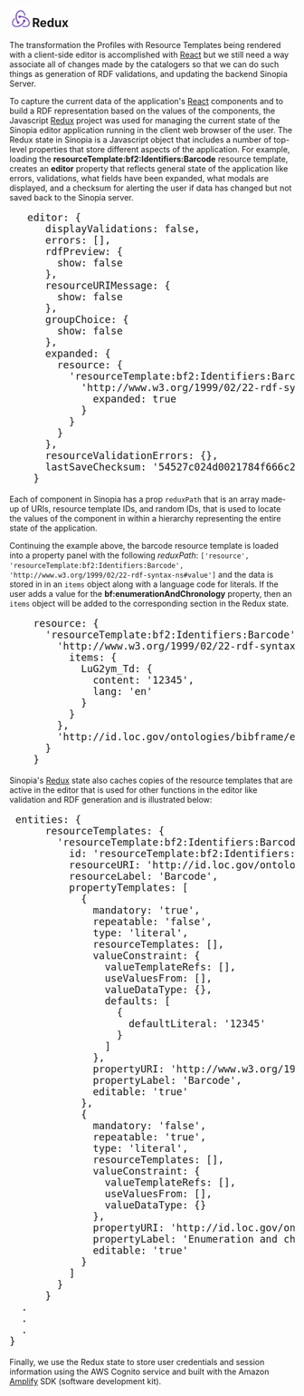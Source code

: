 <img alt="Redux Logo" src="../img/redux.svg" height="40" style="float:left"></img>

## Redux
The transformation the Profiles with Resource Templates being
rendered with a client-side editor is accomplished with [React][REACT] but we still 
need a way associate all of changes made by the catalogers so that we can do such 
things as generation of RDF validations, and updating the backend Sinopia Server.

To capture the current data of the application's [React][REACT] components and to
build a RDF representation based on the values of the components, the Javascript
[Redux][REDUX] project was used for managing the current state of the Sinopia editor
application running in the client web browser of the user. The Redux state in Sinopia
is a Javascript object that includes a number of top-level properties that store different
aspects of the application. For example, loading the **resourceTemplate:bf2:Identifiers:Barcode**
resource template, creates an **editor** property that reflects general state of the application
like errors, validations, what fields have been expanded, what modals are displayed, and 
a checksum for alerting the user if data has changed but not saved back to the Sinopia server.

<pre class="prettyprint lang-js" style="font-size: 1.25em;">
   editor: {
      displayValidations: false,
      errors: [],
      rdfPreview: {
        show: false
      },
      resourceURIMessage: {
        show: false
      },
      groupChoice: {
        show: false
      },
      expanded: {
        resource: {
          'resourceTemplate:bf2:Identifiers:Barcode': {
            'http://www.w3.org/1999/02/22-rdf-syntax-ns#value': {
              expanded: true
            }
          }
        }
      },
      resourceValidationErrors: {},
      lastSaveChecksum: '54527c024d0021784f666c2794856938'
    }
</pre>

Each of component in Sinopia has a prop `reduxPath` that is an array made-up of URIs, 
resource template IDs, and random IDs, that is used to locate the values of the 
component in within a hierarchy representing the entire state of the application. 

Continuing the example above, the barcode resource template is loaded into a property panel 
with the following *reduxPath*:
`['resource', 'resourceTemplate:bf2:Identifiers:Barcode', 'http://www.w3.org/1999/02/22-rdf-syntax-ns#value']`
and the data is stored in in an `items` object along with a language code for literals. If the user
adds a value for the **bf:enumerationAndChronology** property, then an `items` object will be added to the
corresponding section in the Redux state. 

<pre class="prettyprint lang-js" style="font-size: 1.25em;">
    resource: {
      'resourceTemplate:bf2:Identifiers:Barcode': {
        'http://www.w3.org/1999/02/22-rdf-syntax-ns#value': {
          items: {
            LuG2ym_Td: {
              content: '12345',
              lang: 'en'
            }
          }
        },
        'http://id.loc.gov/ontologies/bibframe/enumerationAndChronology': {}
      }
    }
</pre>

Sinopia's [Redux][REDUX] state also caches copies of the resource templates that are active in the editor that 
is used for other functions in the editor like validation and RDF generation and is illustrated below: 

<pre class="prettyprint lang-js" style="font-size: 1.25em;">
 entities: {
      resourceTemplates: {
        'resourceTemplate:bf2:Identifiers:Barcode': {
          id: 'resourceTemplate:bf2:Identifiers:Barcode',
          resourceURI: 'http://id.loc.gov/ontologies/bibframe/Barcode',
          resourceLabel: 'Barcode',
          propertyTemplates: [
            {
              mandatory: 'true',
              repeatable: 'false',
              type: 'literal',
              resourceTemplates: [],
              valueConstraint: {
                valueTemplateRefs: [],
                useValuesFrom: [],
                valueDataType: {},
                defaults: [
                  {
                    defaultLiteral: '12345'
                  }
                ]
              },
              propertyURI: 'http://www.w3.org/1999/02/22-rdf-syntax-ns#value',
              propertyLabel: 'Barcode',
              editable: 'true'
            },
            {
              mandatory: 'false',
              repeatable: 'true',
              type: 'literal',
              resourceTemplates: [],
              valueConstraint: {
                valueTemplateRefs: [],
                useValuesFrom: [],
                valueDataType: {}
              },
              propertyURI: 'http://id.loc.gov/ontologies/bibframe/enumerationAndChronology',
              propertyLabel: 'Enumeration and chronology',
              editable: 'true'
            }
          ]
        }
      }
  .
  .
  .
}
</pre> 

Finally, we use the Redux state to store user credentials and session information using the AWS Cognito service and built with
the Amazon [Amplify](https://aws.amazon.com/amplify/) SDK (software development kit). 

[REACT]: https://reactjs.org/
[REDUX]: https://redux.js.org/
